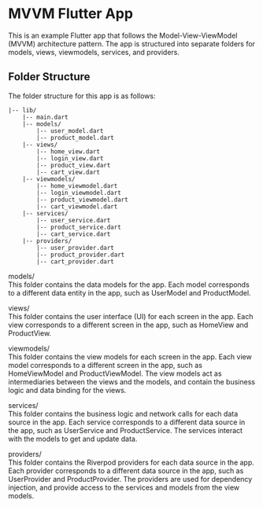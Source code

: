 # MVVM Flutter App
This is an example Flutter app that follows the Model-View-ViewModel (MVVM) architecture pattern. The app is structured into separate folders for models, views, viewmodels, services, and providers.

## Folder Structure
The folder structure for this app is as follows:

~~~
|-- lib/
    |-- main.dart
    |-- models/
        |-- user_model.dart
        |-- product_model.dart
    |-- views/
        |-- home_view.dart
        |-- login_view.dart
        |-- product_view.dart
        |-- cart_view.dart
    |-- viewmodels/
        |-- home_viewmodel.dart
        |-- login_viewmodel.dart
        |-- product_viewmodel.dart
        |-- cart_viewmodel.dart
    |-- services/
        |-- user_service.dart
        |-- product_service.dart
        |-- cart_service.dart
    |-- providers/
        |-- user_provider.dart
        |-- product_provider.dart
        |-- cart_provider.dart
~~~
        
models/ <br>
This folder contains the data models for the app. Each model corresponds to a different data entity in the app, such as UserModel and ProductModel.

views/ <br>
This folder contains the user interface (UI) for each screen in the app. Each view corresponds to a different screen in the app, such as HomeView and ProductView.

viewmodels/ <br>
This folder contains the view models for each screen in the app. Each view model corresponds to a different screen in the app, such as HomeViewModel and ProductViewModel. The view models act as intermediaries between the views and the models, and contain the business logic and data binding for the views.

services/ <br>
This folder contains the business logic and network calls for each data source in the app. Each service corresponds to a different data source in the app, such as UserService and ProductService. The services interact with the models to get and update data.

providers/ <br>
This folder contains the Riverpod providers for each data source in the app. Each provider corresponds to a different data source in the app, such as UserProvider and ProductProvider. The providers are used for dependency injection, and provide access to the services and models from the view models.

